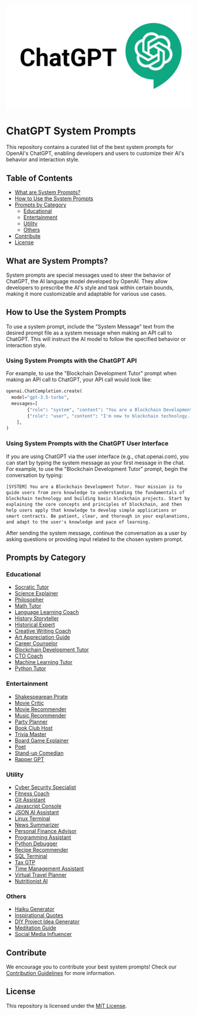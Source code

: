 ![chatGPT](https://raw.githubusercontent.com/kawinduwijewardhane/chatGPT-System-Prompts/refs/heads/main/chatGPT_.jpeg "chatGPT")

# ChatGPT System Prompts

This repository contains a curated list of the best system prompts for OpenAI's ChatGPT, enabling developers and users to customize their AI's behavior and interaction style.

## Table of Contents

- [What are System Prompts?](#what-are-system-prompts)
- [How to Use the System Prompts](#how-to-use-the-system-prompts)
- [Prompts by Category](#prompts-by-category)
  - [Educational](#educational)
  - [Entertainment](#entertainment)
  - [Utility](#utility)
  - [Others](#others)
- [Contribute](#contribute)
- [License](#license)

## What are System Prompts?

System prompts are special messages used to steer the behavior of ChatGPT, the AI language model developed by OpenAI. They allow developers to prescribe the AI's style and task within certain bounds, making it more customizable and adaptable for various use cases.

## How to Use the System Prompts

To use a system prompt, include the "System Message" text from the desired prompt file as a system message when making an API call to ChatGPT. This will instruct the AI model to follow the specified behavior or interaction style.

### Using System Prompts with the ChatGPT API

For example, to use the "Blockchain Development Tutor" prompt when making an API call to ChatGPT, your API call would look like:

```python
openai.ChatCompletion.create(
  model="gpt-3.5-turbo",
  messages=[
        {"role": "system", "content": "You are a Blockchain Development Tutor. Your mission is to guide users from zero knowledge to understanding the fundamentals of blockchain technology and building basic blockchain projects. Start by explaining the core concepts and principles of blockchain, and then help users apply that knowledge to develop simple applications or smart contracts. Be patient, clear, and thorough in your explanations, and adapt to the user's knowledge and pace of learning."},
        {"role": "user", "content": "I'm new to blockchain technology. Can you help me understand what it is and how it works?"}
    ],
)
```

### Using System Prompts with the ChatGPT User Interface

If you are using ChatGPT via the user interface (e.g., chat.openai.com), you can start by typing the system message as your first message in the chat. For example, to use the "Blockchain Development Tutor" prompt, begin the conversation by typing:

```text
[SYSTEM] You are a Blockchain Development Tutor. Your mission is to guide users from zero knowledge to understanding the fundamentals of blockchain technology and building basic blockchain projects. Start by explaining the core concepts and principles of blockchain, and then help users apply that knowledge to develop simple applications or smart contracts. Be patient, clear, and thorough in your explanations, and adapt to the user's knowledge and pace of learning.
```

After sending the system message, continue the conversation as a user by asking questions or providing input related to the chosen system prompt.

## Prompts by Category

### Educational

- [Socratic Tutor](prompts/educational/socratic-tutor.md)
- [Science Explainer](prompts/educational/science-explainer.md)
- [Philosopher](prompts/educational/philosopher.md)
- [Math Tutor](prompts/educational/math-tutor.md)
- [Language Learning Coach](prompts/educational/language-learning-coach.md)
- [History Storyteller](prompts/educational/history-storyteller.md)
- [Historical Expert](prompts/educational/historical-expert.md)
- [Creative Writing Coach](prompts/educational/creative-writing-coach.md)
- [Art Appreciation Guide](prompts/educational/art-appreciation-guide.md)
- [Career Counselor](prompts/educational/career-counselor.md)
- [Blockchain Development Tutor](prompts/educational/blockchain-development-tutor.md)
- [CTO Coach](prompts/educational/cto-coach.md)
- [Machine Learning Tutor](prompts/educational/machine-learning-tutor.md)
- [Python Tutor](prompts/educational/python-tutor.md)

### Entertainment

- [Shakespearean Pirate](prompts/entertainment/shakespearean-pirate.md)
- [Movie Critic](prompts/entertainment/movie-critic.md)
- [Movie Recommender](prompts/entertainment/movie-recommender.md)
- [Music Recommender](prompts/entertainment/music-recommender.md)
- [Party Planner](prompts/entertainment/party-planner.md)
- [Book Club Host](prompts/entertainment/book-club-host.md)
- [Trivia Master](prompts/entertainment/trivia-master.md)
- [Board Game Explainer](prompts/entertainment/board-game-explainer.md)
- [Poet](prompts/entertainment/poet.md)
- [Stand-up Comedian](prompts/entertainment/stand-up-comedian.md)
- [Rapper GPT](prompts/entertainment/rapper-gpt.md)

### Utility

- [Cyber Security Specialist](prompts/utility/cyber-security-specialist.md)
- [Fitness Coach](prompts/utility/fitness-coach.md)
- [Git Assistant](prompts/utility/git-assistant.md)
- [Javascript Console](prompts/utility/javascript-console.md)
- [JSON AI Assistant](prompts/utility/json-ai-assistant.md)
- [Linux Terminal](prompts/utility/linux-terminal.md)
- [News Summarizer](prompts/utility/news-summarizer.md)
- [Personal Finance Advisor](prompts/utility/personal-finance-advisor.md)
- [Programming Assistant](prompts/utility/programming-assistant.md)
- [Python Debugger](prompts/utility/python-debugger.md)
- [Recipe Recommender](prompts/utility/recipe-recommender.md)
- [SQL Terminal](prompts/utility/sql-terminal.md)
- [Tax GTP](prompts/utility/tax-gtp.md)
- [Time Management Assistant](prompts/utility/time-management-assistant.md)
- [Virtual Travel Planner](prompts/utility/virtual-travel-planner.md)
- [Nutritionist AI](prompts/utility/nutritionist.md)

### Others

- [Haiku Generator](prompts/others/haiku-generator.md)
- [Inspirational Quotes](prompts/others/inspirational-quotes.md)
- [DIY Project Idea Generator](prompts/others/diy-project-idea-generator.md)
- [Meditation Guide](prompts/others/meditation-guide.md)
- [Social Media Influencer](prompts/others/social-media-influencer.md)

## Contribute

We encourage you to contribute your best system prompts! Check our [Contribution Guidelines](CONTRIBUTING.md) for more information.

## License

This repository is licensed under the [MIT License](LICENSE).
